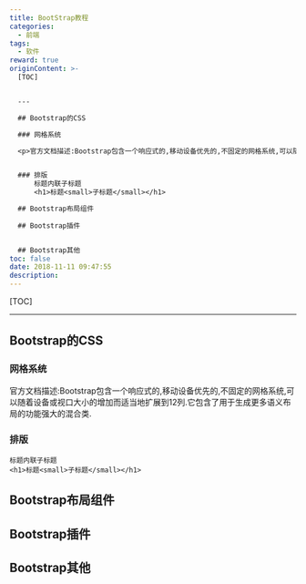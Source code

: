 ```yaml
---
title: BootStrap教程
categories:
  - 前端
tags:
  - 软件
reward: true
originContent: >-
  [TOC]


  ---

  ## Bootstrap的CSS

  ### 网格系统

  <p>官方文档描述:Bootstrap包含一个响应式的,移动设备优先的,不固定的网格系统,可以随着设备或视口大小的增加而适当地扩展到12列.它包含了用于生成更多语义布局的功能强大的混合类.</p>


  ### 排版
      标题内联子标题
      <h1>标题<small>子标题</small></h1>    

  ## Bootstrap布局组件
      
  ## Bootstrap插件


  ## Bootstrap其他
toc: false
date: 2018-11-11 09:47:55
description:
---
```


[TOC]

---
## Bootstrap的CSS
### 网格系统
<p>官方文档描述:Bootstrap包含一个响应式的,移动设备优先的,不固定的网格系统,可以随着设备或视口大小的增加而适当地扩展到12列.它包含了用于生成更多语义布局的功能强大的混合类.</p>

### 排版
    标题内联子标题
    <h1>标题<small>子标题</small></h1>    

## Bootstrap布局组件
    
## Bootstrap插件

## Bootstrap其他